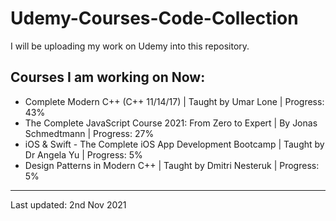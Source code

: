 # Udemy-Courses-Code-Collection
I will be uploading my work on Udemy into this repository.

## Courses I am working on Now:

- Complete Modern C++ (C++ 11/14/17) | Taught by Umar Lone | Progress: 43%
- The Complete JavaScript Course 2021: From Zero to Expert | By Jonas Schmedtmann  | Progress: 27%
- iOS & Swift - The Complete iOS App Development Bootcamp | Taught by Dr Angela Yu | Progress: 5%
- Design Patterns in Modern C++ | Taught by Dmitri Nesteruk | Progress: 5%

---
Last updated: 2nd Nov 2021
